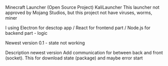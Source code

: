 Minecraft Launcher (Open Source Project) KaliLauncher
This launcher not approved by Mojang Studios, but this project not have viruses, worms, miner

I using Electron for desctop app / React for frontend part / Node.js for backend part - logic

Newest version 0.1 - state not working 

Description newest version
Add communication for between back and front (socket). This for download state (package) and maybe error start 
